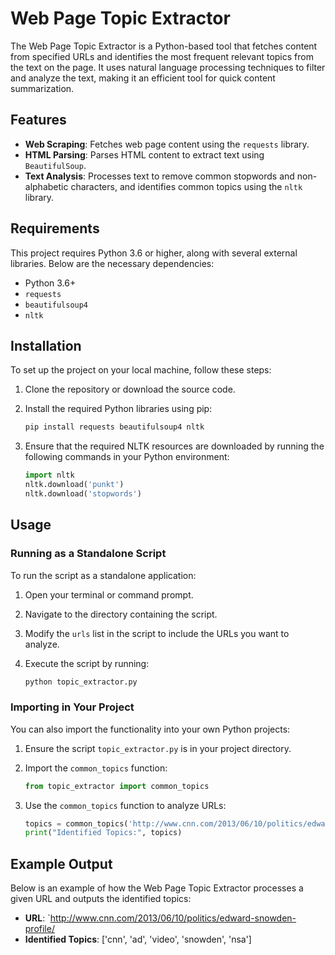 # Web Page Topic Extractor

The Web Page Topic Extractor is a Python-based tool that fetches content from specified URLs and identifies the most frequent relevant topics from the text on the page. It uses natural language processing techniques to filter and analyze the text, making it an efficient tool for quick content summarization.

## Features

- **Web Scraping**: Fetches web page content using the `requests` library.
- **HTML Parsing**: Parses HTML content to extract text using `BeautifulSoup`.
- **Text Analysis**: Processes text to remove common stopwords and non-alphabetic characters, and identifies common topics using the `nltk` library.

## Requirements

This project requires Python 3.6 or higher, along with several external libraries. Below are the necessary dependencies:
- Python 3.6+
- `requests`
- `beautifulsoup4`
- `nltk`

## Installation

To set up the project on your local machine, follow these steps:

1. Clone the repository or download the source code.
2. Install the required Python libraries using pip:

    ```bash
    pip install requests beautifulsoup4 nltk
    ```

3. Ensure that the required NLTK resources are downloaded by running the following commands in your Python environment:

    ```python
    import nltk
    nltk.download('punkt')
    nltk.download('stopwords')
    ```

## Usage

### Running as a Standalone Script

To run the script as a standalone application:

1. Open your terminal or command prompt.
2. Navigate to the directory containing the script.
3. Modify the `urls` list in the script to include the URLs you want to analyze.
4. Execute the script by running:

    ```bash
    python topic_extractor.py
    ```

### Importing in Your Project

You can also import the functionality into your own Python projects:

1. Ensure the script `topic_extractor.py` is in your project directory.
2. Import the `common_topics` function:

    ```python
    from topic_extractor import common_topics
    ```

3. Use the `common_topics` function to analyze URLs:

    ```python
    topics = common_topics('http://www.cnn.com/2013/06/10/politics/edward-snowden-profile/')
    print("Identified Topics:", topics)
    ```

## Example Output

Below is an example of how the Web Page Topic Extractor processes a given URL and outputs the identified topics:

- **URL**: `http://www.cnn.com/2013/06/10/politics/edward-snowden-profile/
- **Identified Topics**: ['cnn', 'ad', 'video', 'snowden', 'nsa']